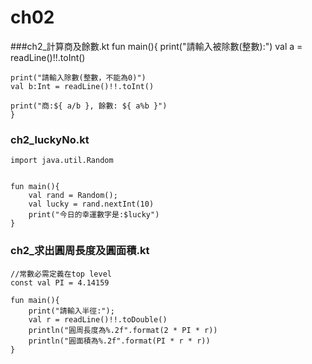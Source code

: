 # ch02
###ch2_計算商及餘數.kt
	fun main(){
    print("請輸入被除數(整數):")
    val a = readLine()!!.toInt()

    print("請輸入除數(整數，不能為0)")
    val b:Int = readLine()!!.toInt()

    print("商:${ a/b }, 餘數: ${ a%b }")
	}



### ch2_luckyNo.kt
	import java.util.Random
	
	
	fun main(){
	    val rand = Random();
	    val lucky = rand.nextInt(10)
	    print("今日的幸運數字是:$lucky")
	}

### ch2_求出圓周長度及圓面積.kt

	//常數必需定義在top level
	const val PI = 4.14159
	
	fun main(){
	    print("請輸入半徑:");
	    val r = readLine()!!.toDouble()
	    println("圓周長度為%.2f".format(2 * PI * r))
	    println("圓面積為%.2f".format(PI * r * r))
	}